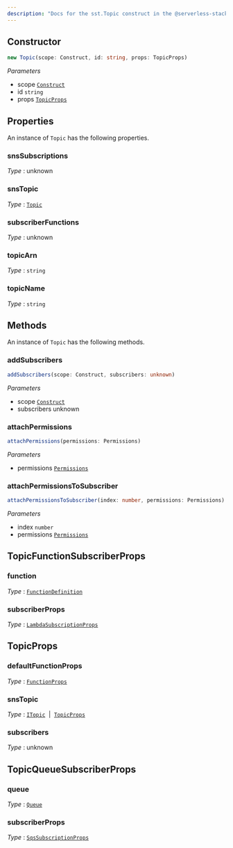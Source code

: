 ```yaml
---
description: "Docs for the sst.Topic construct in the @serverless-stack/resources package"
---
```



## Constructor
```ts
new Topic(scope: Construct, id: string, props: TopicProps)
```
_Parameters_
- scope [`Construct`](https://docs.aws.amazon.com/cdk/api/v2/docs/constructs.Construct.html)
- id `string`
- props [`TopicProps`](#topicprops)
## Properties
An instance of `Topic` has the following properties.
### snsSubscriptions

_Type_ : unknown

### snsTopic

_Type_ : [`Topic`](https://docs.aws.amazon.com/cdk/api/v2/docs/aws-cdk-lib.Topic.html)

### subscriberFunctions

_Type_ : unknown

### topicArn

_Type_ : `string`

### topicName

_Type_ : `string`

## Methods
An instance of `Topic` has the following methods.
### addSubscribers

```ts
addSubscribers(scope: Construct, subscribers: unknown)
```
_Parameters_
- scope [`Construct`](https://docs.aws.amazon.com/cdk/api/v2/docs/constructs.Construct.html)
- subscribers unknown
### attachPermissions

```ts
attachPermissions(permissions: Permissions)
```
_Parameters_
- permissions [`Permissions`](Permissions)
### attachPermissionsToSubscriber

```ts
attachPermissionsToSubscriber(index: number, permissions: Permissions)
```
_Parameters_
- index `number`
- permissions [`Permissions`](Permissions)
## TopicFunctionSubscriberProps
### function

_Type_ : [`FunctionDefinition`](FunctionDefinition)

### subscriberProps

_Type_ : [`LambdaSubscriptionProps`](https://docs.aws.amazon.com/cdk/api/v2/docs/aws-cdk-lib.LambdaSubscriptionProps.html)

## TopicProps
### defaultFunctionProps

_Type_ : [`FunctionProps`](FunctionProps)

### snsTopic

_Type_ : [`ITopic`](https://docs.aws.amazon.com/cdk/api/v2/docs/aws-cdk-lib.ITopic.html)&nbsp; | &nbsp;[`TopicProps`](https://docs.aws.amazon.com/cdk/api/v2/docs/aws-cdk-lib.TopicProps.html)

### subscribers

_Type_ : unknown

## TopicQueueSubscriberProps
### queue

_Type_ : [`Queue`](Queue)

### subscriberProps

_Type_ : [`SqsSubscriptionProps`](https://docs.aws.amazon.com/cdk/api/v2/docs/aws-cdk-lib.SqsSubscriptionProps.html)
